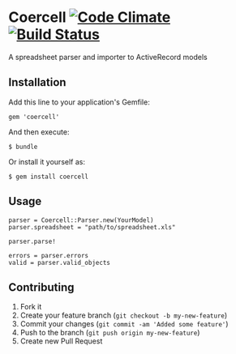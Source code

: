 # Coercell [![Code Climate](https://codeclimate.com/github/jzup/coercell.png)](https://codeclimate.com/github/jzup/coercell) [![Build Status](https://travis-ci.org/jzup/coercell.png)](https://travis-ci.org/jzup/coercell)

A spreadsheet parser and importer to ActiveRecord models

## Installation

Add this line to your application's Gemfile:

    gem 'coercell'

And then execute:

    $ bundle

Or install it yourself as:

    $ gem install coercell

## Usage

    parser = Coercell::Parser.new(YourModel)
    parser.spreadsheet = "path/to/spreadsheet.xls"

    parser.parse!

    errors = parser.errors
    valid = parser.valid_objects

## Contributing

1. Fork it
2. Create your feature branch (`git checkout -b my-new-feature`)
3. Commit your changes (`git commit -am 'Added some feature'`)
4. Push to the branch (`git push origin my-new-feature`)
5. Create new Pull Request

